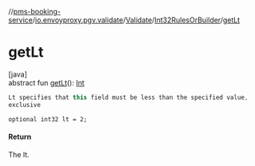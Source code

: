 //[pms-booking-service](../../../../index.md)/[io.envoyproxy.pgv.validate](../../index.md)/[Validate](../index.md)/[Int32RulesOrBuilder](index.md)/[getLt](get-lt.md)

# getLt

[java]\
abstract fun [getLt](get-lt.md)(): [Int](https://kotlinlang.org/api/core/kotlin-stdlib/kotlin/-int/index.html)

```kotlin
Lt specifies that this field must be less than the specified value,
exclusive

```
`optional int32 lt = 2;`

#### Return

The lt.